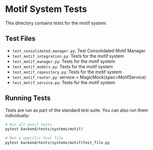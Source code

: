# Motif System Tests

This directory contains tests for the motif system.

## Test Files

- `test_consolidated_manager.py`: Test Consolidated Motif Manager
- `test_motif_integration.py`: Tests for the motif system
- `test_motif_manager.py`: Tests for the motif system
- `test_motif_models.py`: Tests for the motif system
- `test_motif_repository.py`: Tests for the motif system
- `test_motif_router.py`: service = MagicMock(spec=MotifService)
- `test_motif_service.py`: Tests for the motif system

## Running Tests

Tests are run as part of the standard test suite. You can also run them individually:

```bash
# Run all motif tests
pytest backend/tests/systems/motif/

# Run a specific test file
pytest backend/tests/systems/motif/test_file.py
```
